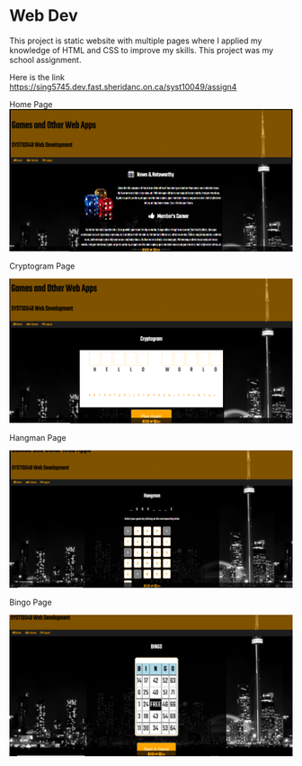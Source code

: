 # Web Dev

This project is static website with multiple pages where I applied my knowledge of HTML and CSS to improve my skills.
This project was my school assignment.

Here is the link https://sing5745.dev.fast.sheridanc.on.ca/syst10049/assign4

Home Page
![home page](https://github.com/sing5745/WebDev/raw/master/screenshots/index.PNG)

Cryptogram Page

![mcd pag](https://github.com/sing5745/WebDev/raw/master/screenshots/cryptogram.PNG)

Hangman Page

![mcd pag](https://github.com/sing5745/WebDev/raw/master/screenshots/hangman.PNG)


Bingo Page

![mcd pag](https://github.com/sing5745/WebDev/raw/master/screenshots/bingo.PNG)

